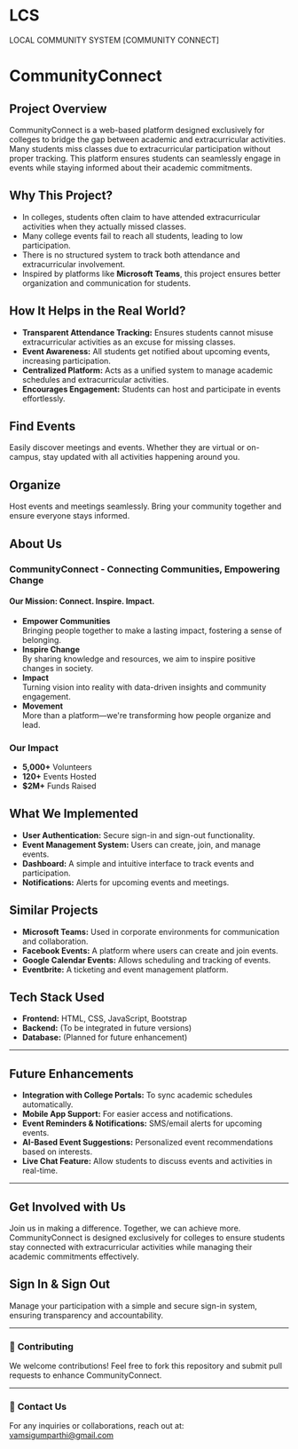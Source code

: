 # LCS
LOCAL COMMUNITY SYSTEM [COMMUNITY CONNECT]
# CommunityConnect

## **Project Overview**
CommunityConnect is a web-based platform designed exclusively for colleges to bridge the gap between academic and extracurricular activities. Many students miss classes due to extracurricular participation without proper tracking. This platform ensures students can seamlessly engage in events while staying informed about their academic commitments.

## **Why This Project?**
- In colleges, students often claim to have attended extracurricular activities when they actually missed classes.
- Many college events fail to reach all students, leading to low participation.
- There is no structured system to track both attendance and extracurricular involvement.
- Inspired by platforms like **Microsoft Teams**, this project ensures better organization and communication for students.

## **How It Helps in the Real World?**
- **Transparent Attendance Tracking:** Ensures students cannot misuse extracurricular activities as an excuse for missing classes.
- **Event Awareness:** All students get notified about upcoming events, increasing participation.
- **Centralized Platform:** Acts as a unified system to manage academic schedules and extracurricular activities.
- **Encourages Engagement:** Students can host and participate in events effortlessly.

## **Find Events**
Easily discover meetings and events. Whether they are virtual or on-campus, stay updated with all activities happening around you.

## **Organize**
Host events and meetings seamlessly. Bring your community together and ensure everyone stays informed.

## **About Us**
### **CommunityConnect - Connecting Communities, Empowering Change**

#### **Our Mission: Connect. Inspire. Impact.**
- **Empower Communities**  
  Bringing people together to make a lasting impact, fostering a sense of belonging.
- **Inspire Change**  
  By sharing knowledge and resources, we aim to inspire positive changes in society.
- **Impact**  
  Turning vision into reality with data-driven insights and community engagement.
- **Movement**  
  More than a platform—we're transforming how people organize and lead.

### **Our Impact**
- **5,000+** Volunteers
- **120+** Events Hosted
- **$2M+** Funds Raised

## **What We Implemented**
- **User Authentication:** Secure sign-in and sign-out functionality.
- **Event Management System:** Users can create, join, and manage events.
- **Dashboard:** A simple and intuitive interface to track events and participation.
- **Notifications:** Alerts for upcoming events and meetings.

## **Similar Projects**
- **Microsoft Teams:** Used in corporate environments for communication and collaboration.
- **Facebook Events:** A platform where users can create and join events.
- **Google Calendar Events:** Allows scheduling and tracking of events.
- **Eventbrite:** A ticketing and event management platform.

## **Tech Stack Used**
- **Frontend:** HTML, CSS, JavaScript, Bootstrap  
- **Backend:** (To be integrated in future versions)  
- **Database:** (Planned for future enhancement)  

---

## **Future Enhancements**
- **Integration with College Portals:** To sync academic schedules automatically.
- **Mobile App Support:** For easier access and notifications.
- **Event Reminders & Notifications:** SMS/email alerts for upcoming events.
- **AI-Based Event Suggestions:** Personalized event recommendations based on interests.
- **Live Chat Feature:** Allow students to discuss events and activities in real-time.

---

## **Get Involved with Us**
Join us in making a difference. Together, we can achieve more. CommunityConnect is designed exclusively for colleges to ensure students stay connected with extracurricular activities while managing their academic commitments effectively.

## **Sign In & Sign Out**
Manage your participation with a simple and secure sign-in system, ensuring transparency and accountability.

---

### 🌟 **Contributing**
We welcome contributions! Feel free to fork this repository and submit pull requests to enhance CommunityConnect.

---

### 📩 **Contact Us**
For any inquiries or collaborations, reach out at: vamsigumparthi@gmail.com

